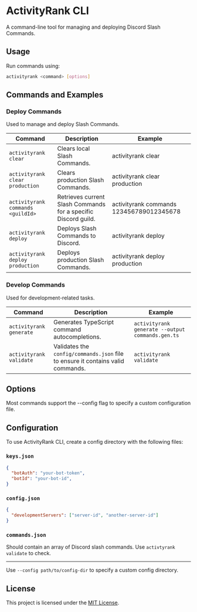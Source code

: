 # ActivityRank CLI

A command-line tool for managing and deploying Discord Slash Commands.

## Usage

Run commands using:

```sh
activityrank <command> [options]
```

## Commands and Examples

### Deploy Commands

Used to manage and deploy Slash Commands.

| Command | Description | Example |
| ------- | ----------- | ------- |
| `activityrank clear` | Clears local Slash Commands. | activityrank clear |
| `activityrank clear production` | Clears production Slash Commands. | activityrank clear production |
| `activityrank commands <guildId>` |  Retrieves current Slash Commands for a specific Discord guild. | activityrank commands 123456789012345678 |
| `activityrank deploy` | Deploys Slash Commands to Discord. | activityrank deploy |
| `activityrank deploy production` | Deploys production Slash Commands. | activityrank deploy production |

### Develop Commands

Used for development-related tasks.

| Command | Description | Example |
| ------- | ----------- | ------- |
| `activityrank generate` | Generates TypeScript command autocompletions. | `activityrank generate --output commands.gen.ts` |
| `activityrank validate` | Validates the `config/commands.json` file to ensure it contains valid commands. | `activityrank validate` |

## Options

Most commands support the --config flag to specify a custom configuration file.

## Configuration

To use ActivityRank CLI, create a config directory with the following files:

### `keys.json`

```json
{
  "botAuth": "your-bot-token",
  "botId": "your-bot-id",
}
```

### `config.json`

```json
{
  "developmentServers": ["server-id", "another-server-id"]
}
```

### `commands.json`

Should contain an array of Discord slash commands. Use `activtyrank validate` to check.

---

Use `--config path/to/config-dir` to specify a custom config directory.

## License

This project is licensed under the [MIT License](LICENSE.txt).
